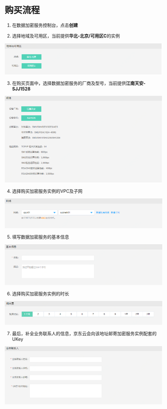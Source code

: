 # 购买流程

1. 在数据加密服务控制台，点击**创建**

2. 选择地域及可用区，当前提供**华北-北京/可用区C**的实例

![地域及可用区选择](/image/CloudHSM/Purchase/地域及可用区选择.png)

3. 在购买页面中，选择数据加密服务的厂商及型号，当前提供**江南天安-SJJ1528**

![规格选择](/image/CloudHSM/Purchase/规格选择.png)

4. 选择购买加密服务实例的VPC及子网

![网络选择](/image/CloudHSM/Purchase/网络选择.png)

5. 填写数据加密服务的基本信息

![填写基本信息](/image/CloudHSM/Purchase/填写基本信息.png)

6. 选择购买加密服务实例的时长

![购买时长](/image/CloudHSM/Purchase/购买时长.png)

7. 最后，补全业务联系人的信息，京东云会向该地址邮寄加密服务实例配套的UKey

![填写业务联系人信息](/image/CloudHSM/Purchase/填写业务联系人信息.png)

